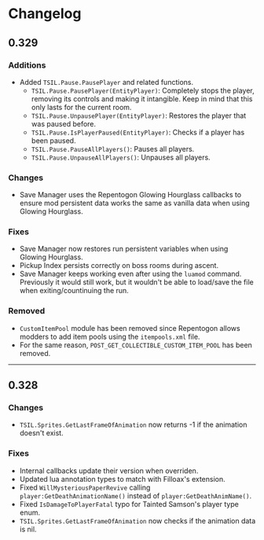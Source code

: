 # Changelog

## 0.329

### Additions

* Added `TSIL.Pause.PausePlayer` and related functions.
    * `TSIL.Pause.PausePlayer(EntityPlayer)`: Completely stops the player, removing its controls and making it intangible. Keep in mind that this only lasts for the current room.
    * `TSIL.Pause.UnpausePlayer(EntityPlayer)`: Restores the player that was paused before.
    * `TSIL.Pause.IsPlayerPaused(EntityPlayer)`: Checks if a player has been paused.
    * `TSIL.Pause.PauseAllPlayers()`: Pauses all players.
    * `TSIL.Pause.UnpauseAllPlayers()`: Unpauses all players.

### Changes

* Save Manager uses the Repentogon Glowing Hourglass callbacks to ensure mod persistent data works the same as vanilla data when using Glowing Hourglass.

### Fixes

* Save Manager now restores run persistent variables when using Glowing Hourglass.
* Pickup Index persists correctly on boss rooms during ascent.
* Save Manager keeps working even after using the `luamod` command. Previously it would still work, but it wouldn't be able to load/save the file when exiting/countinuing the run.

### Removed

* `CustomItemPool` module has been removed since Repentogon allows modders to add item pools using the `itempools.xml` file.
* For the same reason, `POST_GET_COLLECTIBLE_CUSTOM_ITEM_POOL` has been removed.

---

## 0.328

### Changes

* `TSIL.Sprites.GetLastFrameOfAnimation` now returns -1 if the animation doesn't exist.

### Fixes

* Internal callbacks update their version when overriden.
* Updated lua annotation types to match with Filloax's extension.
* Fixed `WillMysteriousPaperRevive` calling `player:GetDeathAnimationName()` instead of `player:GetDeathAnimName()`.
* Fixed `IsDamageToPlayerFatal` typo for Tainted Samson's player type enum.
* `TSIL.Sprites.GetLastFrameOfAnimation` now checks if the animation data is nil.